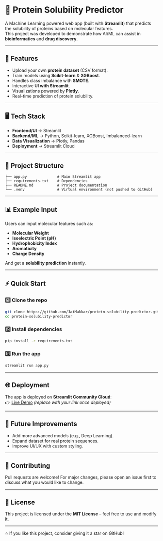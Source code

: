 # 🧪 Protein Solubility Predictor

A Machine Learning powered web app (built with **Streamlit**) that predicts the solubility of proteins based on molecular features.  
This project was developed to demonstrate how AI/ML can assist in **bioinformatics** and **drug discovery**.

---

## 🚀 Features
- Upload your own **protein dataset** (CSV format).
- Train models using **Scikit-learn** & **XGBoost**.
- Handles class imbalance with **SMOTE**.
- Interactive **UI with Streamlit**.
- Visualizations powered by **Plotly**.
- Real-time prediction of protein solubility.

---

## 🖥️ Tech Stack
- **Frontend/UI** → Streamlit  
- **Backend/ML** → Python, Scikit-learn, XGBoost, Imbalanced-learn  
- **Data Visualization** → Plotly, Pandas  
- **Deployment** → Streamlit Cloud  

---

## 📂 Project Structure
```
├── app.py              # Main Streamlit app
├── requirements.txt    # Dependencies
├── README.md           # Project documentation
└── .venv               # Virtual environment (not pushed to GitHub)
```

---

## 📊 Example Input
Users can input molecular features such as:
- **Molecular Weight**
- **Isoelectric Point (pH)**
- **Hydrophobicity Index**
- **Aromaticity**
- **Charge Density**

And get a **solubility prediction** instantly.

---

## ⚡ Quick Start

### 1️⃣ Clone the repo
```bash
git clone https://github.com/JaiMakkar/protein-solubility-predictor.git
cd protein-solubility-predictor
```

### 2️⃣ Install dependencies
```bash
pip install -r requirements.txt
```

### 3️⃣ Run the app
```bash
streamlit run app.py
```

---

## 🌐 Deployment
The app is deployed on **Streamlit Community Cloud**:  
👉 [Live Demo](https://protein-solubility-predictor.streamlit.app) *(replace with your link once deployed)*

---

## 📌 Future Improvements
- Add more advanced models (e.g., Deep Learning).  
- Expand dataset for real protein sequences.  
- Improve UI/UX with custom styling.  

---

## 🤝 Contributing
Pull requests are welcome! For major changes, please open an issue first to discuss what you would like to change.

---

## 📜 License
This project is licensed under the **MIT License** – feel free to use and modify it.

---

⭐ If you like this project, consider giving it a star on GitHub!
